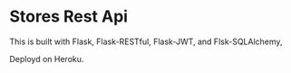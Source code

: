 # Stores Rest Api

This is built with Flask, Flask-RESTful, Flask-JWT, and Flsk-SQLAlchemy,

Deployd on Heroku.